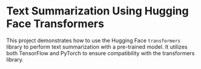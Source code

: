 # Text Summarization Using Hugging Face Transformers

This project demonstrates how to use the Hugging Face `transformers` library to perform text summarization with a pre-trained model. It utilizes both TensorFlow and PyTorch to ensure compatibility with the transformers library.


